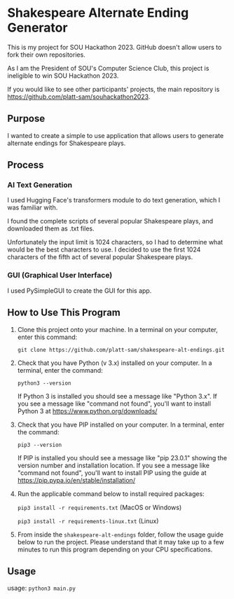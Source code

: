 # Shakespeare Alternate Ending Generator

This is my project for SOU Hackathon 2023. GitHub doesn't allow users to fork their own repositories.

As I am the President of SOU's Computer Science Club, this project is ineligible to win SOU Hackathon 2023.

If you would like to see other participants' projects, the main repository is https://github.com/platt-sam/souhackathon2023.

## Purpose

I wanted to create a simple to use application that allows users to generate alternate endings for Shakespeare plays.

## Process

### AI Text Generation

I used Hugging Face's transformers module to do text generation, which I was familiar with.

I found the complete scripts of several popular Shakespeare plays, and downloaded them as .txt files.

Unfortunately the input limit is 1024 characters, so I had to determine what would be the best characters to use. I decided to use the first 1024 characters of the fifth act of several popular Shakespeare plays.

### GUI (Graphical User Interface)

I used PySimpleGUI to create the GUI for this app.

## How to Use This Program

1. Clone this project onto your machine. In a terminal on your computer, enter this command:

    `git clone https://github.com/platt-sam/shakespeare-alt-endings.git`

2. Check that you have Python (v 3.x) installed on your computer. In a terminal, enter the command:

    `python3 --version`

    If Python 3 is installed you should see a message like "Python 3.x". If you see a message like "command not found", you'll want to install Python 3 at https://www.python.org/downloads/

3. Check that you have PIP installed on your computer. In a terminal, enter the command:

    `pip3 --version`

    If PIP is installed you should see a message like "pip 23.0.1" showing the version number and installation location. If you see a message like "command not found", you'll want to install PIP using the guide at https://pip.pypa.io/en/stable/installation/

4. Run the applicable command below to install required packages:

    `pip3 install -r requirements.txt` (MacOS or Windows)

    `pip3 install -r requirements-linux.txt` (Linux)

5. From inside the `shakespeare-alt-endings` folder, follow the usage guide below to run the project. Please understand that it may take up to a few minutes to run this program depending on your CPU specifications.

## Usage

usage: `python3 main.py`
